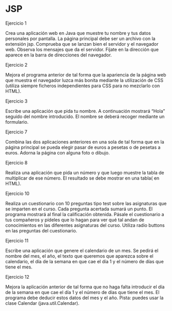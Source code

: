# JSP


Ejercicio 1

Crea una aplicación web en Java que muestre tu nombre y tus datos personales
por pantalla. La página principal debe ser un archivo con la extensión jsp.
Comprueba que se lanzan bien el servidor y el navegador web. Observa los
mensajes que da el servidor. Fíjate en la dirección que aparece en la barra de
direcciones del navegador.


Ejercicio 2

Mejora el programa anterior de tal forma que la apariencia de la página
web que muestra el navegador luzca más bonita mediante la utilización de
CSS (utiliza siempre ficheros independientes para CSS para no mezclarlo con
HTML).


Ejercicio 3

Escribe una aplicación que pida tu nombre. A continuación mostrará “Hola”
seguido del nombre introducido. El nombre se deberá recoger mediante un
formulario.


Ejercicio 7

Combina las dos aplicaciones anteriores en una sola de tal forma que en la
página principal se pueda elegir pasar de euros a pesetas o de pesetas a euros.
Adorna la página con alguna foto o dibujo.


Ejercicio 8

Realiza una aplicación que pida un número y que luego muestre la tabla de
multiplicar de ese número. El resultado se debe mostrar en una tabla(<table> en HTML).


Ejercicio 10

Realiza un cuestionario con 10 preguntas tipo test sobre las asignaturas
que se imparten en el curso. Cada pregunta acertada sumará un punto. El
programa mostrará al final la calificación obtenida. Pásale el cuestionario a tus
compañeros y pídeles que lo hagan para ver qué tal andan de conocimientos
en las diferentes asignaturas del curso. Utiliza radio buttons en las preguntas
del cuestionario.


Ejercicio 11

Escribe una aplicación que genere el calendario de un mes. Se pedirá el
nombre del mes, el año, el texto que queremos que aparezca sobre el
calendario, el día de la semana en que cae el día 1 y el número de días que
tiene el mes.


Ejercicio 12

Mejora la aplicación anterior de tal forma que no haga falta introducir el día
de la semana en que cae el día 1 y el número de días que tiene el mes. El
programa debe deducir estos datos del mes y el año. Pista: puedes usar la
clase Calendar (java.util.Calendar).
